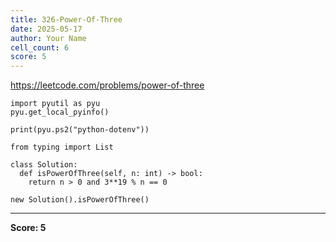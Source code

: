 ```yaml
---
title: 326-Power-Of-Three
date: 2025-05-17
author: Your Name
cell_count: 6
score: 5
---
```


https://leetcode.com/problems/power-of-three


```
import pyutil as pyu
pyu.get_local_pyinfo()
```


```
print(pyu.ps2("python-dotenv"))
```


```
from typing import List
```


```
class Solution:
  def isPowerOfThree(self, n: int) -> bool:
    return n > 0 and 3**19 % n == 0
```


```
new Solution().isPowerOfThree()
```


---
**Score: 5**